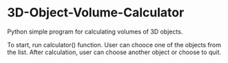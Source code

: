 # 3D-Object-Volume-Calculator
Python simple program for calculating volumes of 3D objects. 

To start, run calculator() function.
User can chooce one of the objects from the list.
After calculation, user can choose another object or choose to quit.

